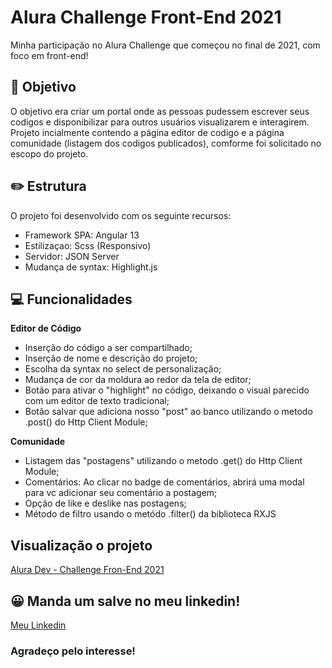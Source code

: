# Alura Challenge Front-End 2021

Minha participação no Alura Challenge que começou no final de 2021, com foco em front-end!

## 🚀 Objetivo

O objetivo era criar um portal onde as pessoas pudessem escrever seus codigos e disponibilizar para outros usuários visualizarem e interagirem. Projeto incialmente contendo a página editor de codigo e a página comunidade (listagem dos codigos publicados), comforme foi solicitado no escopo do projeto.

## ✏️ Estrutura

O projeto foi desenvolvido com os seguinte recursos:

* Framework SPA: Angular 13
* Estilizaçao: Scss (Responsivo)
* Servidor: JSON Server
* Mudança de syntax: Highlight.js

## 💻 Funcionalidades

**Editor de Código**

* Inserção do código a ser compartilhado;
* Inserção de nome e descrição do projeto;
* Escolha da syntax no select de personalização;
* Mudança de cor da moldura ao redor da tela de editor;
* Botão para ativar o "highlight" no código, deixando o visual parecido com um editor de texto tradicional;
* Botão salvar que adiciona nosso "post" ao banco utilizando o metodo .post() do Http Client Module;

**Comunidade**

* Listagem das "postagens" utilizando o metodo .get() do Http Client Module;
* Comentários: Ao clicar no badge de comentários, abrirá uma modal para vc adicionar seu comentário a postagem;
* Opção de like e deslike nas postagens;
* Método de filtro usando o metódo .filter() da biblioteca RXJS

## Visualização o projeto

[Alura Dev - Challenge Fron-End 2021](https://aluradev-jcmagalhaess.vercel.app/)

## 😀 Manda um salve no meu linkedin!

[Meu Linkedin](https://www.linkedin.com/in/jcmagalhaess/)

### Agradeço pelo interesse!
